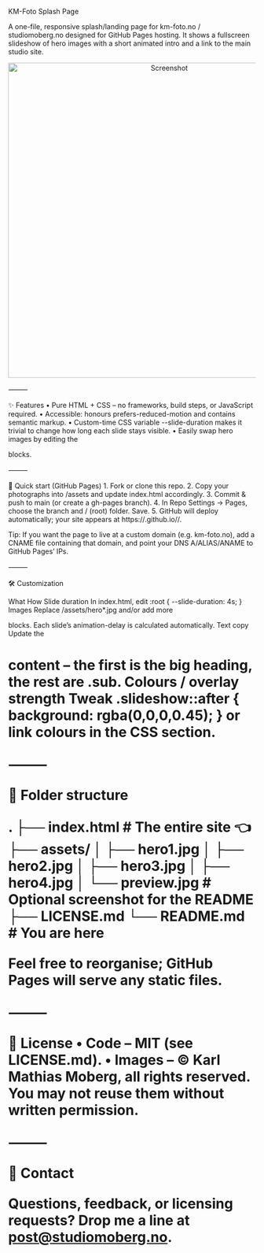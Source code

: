 KM-Foto Splash Page

A one-file, responsive splash/landing page for km-foto.no / studiomoberg.no designed for GitHub Pages hosting. It shows a fullscreen slideshow of hero images with a short animated intro and a link to the main studio site.

<p align="center">
  <img src="assets/preview.jpg" alt="Screenshot" width="640" />
</p>



⸻

✨ Features
	•	Pure HTML + CSS – no frameworks, build steps, or JavaScript required.
	•	Accessible: honours prefers-reduced-motion and contains semantic markup.
	•	Custom-time CSS variable --slide-duration makes it trivial to change how long each slide stays visible.
	•	Easily swap hero images by editing the <div class="slide"> blocks.

⸻

🚀 Quick start (GitHub Pages)
	1.	Fork or clone this repo.
	2.	Copy your photographs into /assets and update index.html accordingly.
	3.	Commit & push to main (or create a gh-pages branch).
	4.	In Repo Settings → Pages, choose the branch and / (root) folder. Save.
	5.	GitHub will deploy automatically; your site appears at https://<username>.github.io/<repo>/.

Tip: If you want the page to live at a custom domain (e.g. km-foto.no), add a CNAME file containing that domain, and point your DNS A/ALIAS/ANAME to GitHub Pages’ IPs.

⸻

🛠 Customization

What	How
Slide duration	In index.html, edit :root { --slide-duration: 4s; }
Images	Replace /assets/hero*.jpg and/or add more <div class="slide"> blocks. Each slide’s animation-delay is calculated automatically.
Text copy	Update the <h1> content – the first <span class="lead"> is the big heading, the rest are .sub.
Colours / overlay strength	Tweak .slideshow::after { background: rgba(0,0,0,0.45); } or link colours in the CSS section.


⸻

🧩 Folder structure

.
├── index.html       # The entire site 👈
├── assets/
│   ├── hero1.jpg
│   ├── hero2.jpg
│   ├── hero3.jpg
│   ├── hero4.jpg
│   └── preview.jpg  # Optional screenshot for the README
├── LICENSE.md
└── README.md        # You are here

Feel free to reorganise; GitHub Pages will serve any static files.

⸻

📜 License
	•	Code – MIT (see LICENSE.md).
	•	Images – © Karl Mathias Moberg, all rights reserved. You may not reuse them without written permission.

⸻

📮 Contact

Questions, feedback, or licensing requests? Drop me a line at post@studiomoberg.no.